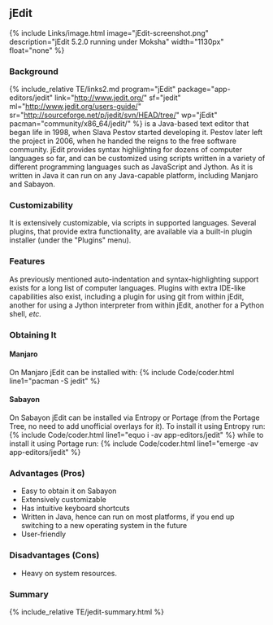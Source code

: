 ## jEdit
{% include Links/image.html image="jEdit-screenshot.png" description="jEdit 5.2.0 running under Moksha" width="1130px" float="none" %}

### Background
{% include_relative TE/links2.md program="jEdit" package="app-editors/jedit" link="http://www.jedit.org/" sf="jedit" ml="http://www.jedit.org/users-guide/" sr="http://sourceforge.net/p/jedit/svn/HEAD/tree/" wp="jEdit" pacman="community/x86_64/jedit/" %} is a Java-based text editor that began life in 1998, when Slava Pestov started developing it. Pestov later left the project in 2006, when he handed the reigns to the free software community. jEdit provides syntax highlighting for dozens of computer languages so far, and can be customized using scripts written in a variety of different programming languages such as JavaScript and Jython. As it is written in Java it can run on any Java-capable platform, including Manjaro and Sabayon.

### Customizability
It is extensively customizable, via scripts in supported languages. Several plugins, that provide extra functionality, are available via a built-in plugin installer (under the "Plugins" menu).

### Features
As previously mentioned auto-indentation and syntax-highlighting support exists for a long list of computer languages. Plugins with extra IDE-like capabilities also exist, including a plugin for using git from within jEdit, another for using a Jython interpreter from within jEdit, another for a Python shell, *etc.*

### Obtaining It
#### Manjaro
On Manjaro jEdit can be installed with:
{% include Code/coder.html line1="pacman -S jedit" %}

#### Sabayon
On Sabayon jEdit can be installed via Entropy or Portage (from the Portage Tree, no need to add unofficial overlays for it). To install it using Entropy run:
{% include Code/coder.html line1="equo i -av app-editors/jedit" %}
while to install it using Portage run:
{% include Code/coder.html line1="emerge -av app-editors/jedit" %}

### Advantages (Pros)
* Easy to obtain it on Sabayon
* Extensively customizable
* Has intuitive keyboard shortcuts
* Written in Java, hence can run on most platforms, if you end up switching to a new operating system in the future
* User-friendly

### Disadvantages (Cons)
* Heavy on system resources.

### Summary
{% include_relative TE/jedit-summary.html %}
